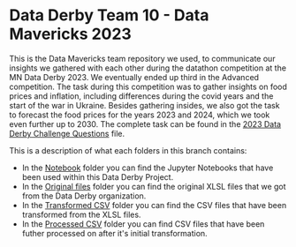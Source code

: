 # Data Derby Team 10 - Data Mavericks 2023

This is the Data Mavericks team repository we used, to communicate our insights we gathered with each other during the datathon competition at the MN Data Derby 2023. We eventually ended up third in the Advanced competition. The task during this competition was to gather insights on food prices and inflation, including differences during the covid years and the start of the war in Ukraine. Besides gathering insides, we also got the task to forecast the food prices for the years 2023 and 2024, which we took even further up to 2030.
The complete task can be found in the <a href="https://github.com/Neatherblok/Data_Mavericks_2023/tree/main/2023 Data Derby Challenge Questions.pdf">2023 Data Derby Challenge Questions</a> file.

This is a description of what each folders in this branch contains:
<ul>
<li>In the <a href="https://github.com/Neatherblok/Data_Mavericks_2023/tree/main/Notebooks">Notebook</a> folder you can find the Jupyter Notebooks that have been used within this Data Derby Project.</li>
<li>In the <a href="https://github.com/Neatherblok/Data_Mavericks_2023/tree/main/original_files">Original files</a> folder you can find the original XLSL files that we got from the Data Derby organization.</li>
<li>In the <a href="https://github.com/Neatherblok/Data_Mavericks_2023/tree/main/transformed_csv">Transformed CSV</a> folder you can find the CSV files that have been transformed from the XLSL files.</li>
<li>In the <a href="https://github.com/Neatherblok/Data_Mavericks_2023/tree/main/processed_csv">Processed CSV</a> folder you can find CSV files that have been futher processed on after it's initial transformation.</li>
</ul>
